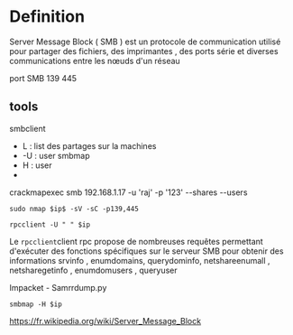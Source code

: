 # **Definition** 

Server Message Block ( SMB ) est un protocole de communication utilisé pour partager des fichiers, des imprimantes , des ports série et diverses communications entre les nœuds d'un réseau 




port SMB 
139 
445 
## tools 
smbclient 
 - L : list des partages sur la machines 
 - -U : user 
 smbmap 
 - H : user 
 -
 crackmapexec smb 192.168.1.17 -u 'raj' -p '123' --shares
 --users 
 ```
sudo nmap $ip$ -sV -sC -p139,445
```

```
rpcclient -U " " $ip
```

Le `rpcclient`client rpc propose de nombreuses requêtes permettant d'exécuter des fonctions spécifiques sur le serveur SMB pour obtenir des informations
srvinfo , enumdomains, querydominfo, netshareenumall , netsharegetinfo , enumdomusers , queryuser <RID>

Impacket   - Samrrdump.py

```
smbmap -H $ip
```

 
https://fr.wikipedia.org/wiki/Server_Message_Block